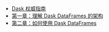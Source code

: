 +   [Dask 权威指南](README.md)
+   [第一章：理解 Dask DataFrames 的架构](dask-defgd_0.md)
+   [第二章：如何使用 Dask DataFrames](dask-defgd_1.md)